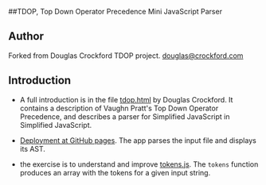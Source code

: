 ##TDOP, Top Down Operator Precedence Mini JavaScript Parser

## Author

Forked from Douglas Crockford TDOP project.
douglas@crockford.com

## Introduction

* A full introduction is in the file [tdop.html](http://crguezl.github.io/ull-etsii-grado-pl-minijavascript/tdop.html) by Douglas Crockford.
It contains a description of Vaughn Pratt's Top Down Operator Precedence,
and describes a parser for Simplified JavaScript in Simplified JavaScript.

* [Deployment at GitHub pages](http://crguezl.github.io/ull-etsii-grado-pl-minijavascript/). 
  The app parses the input file  and displays its AST. 

* the exercise is to understand and improve [tokens.js](https://github.com/crguezl/ull-etsii-grado-pl-minijavascript/blob/master/tokens.js). The `tokens` function  produces an array with the tokens for a given input string.
